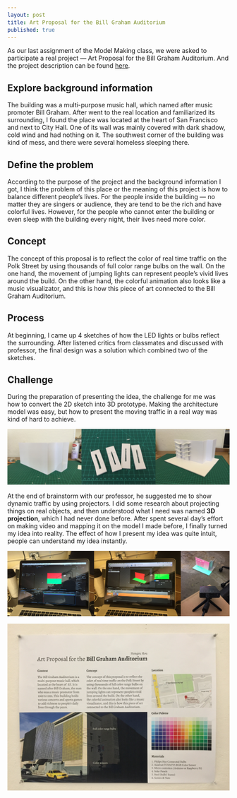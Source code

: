 ```yaml
---
layout: post
title: Art Proposal for the Bill Graham Auditorium
published: true
---
```

As our last assignment of the Model Making class, we were asked to participate a real project — Art Proposal for the Bill Graham Auditorium. And the project description can be found [here](http://www.sfartscommission.org/pubartcollection/about-pubart/opportunities/2014/10/02/8637/).

## Explore background information
The building was a multi-purpose music hall, which named after music promoter Bill Graham. After went to the real location and familiarized its surrounding, I found the place was located at the heart of San Francisco and next to City Hall. One of its wall was mainly covered with dark shadow, cold wind and had nothing on it. The southwest corner of the building was kind of mess, and there were several homeless sleeping there.

## Define the problem
According to the purpose of the project and the background information I got, I think the problem of this place or the meaning of this project is how to balance different people’s lives. For the people inside the building — no matter they are singers or audience, they are tend to be the rich and have colorful lives. However, for the people who cannot enter the building or even sleep with the building every night, their lives need more color.

## Concept
The concept of this proposal is to reflect the color of real time traffic on the Polk Street by using thousands of full color range bulbs on the wall. On the one hand, the movement of jumping lights can represent people’s vivid lives around the build. On the other hand, the colorful animation also looks like a music visualizator, and this is how this piece of art connected to the Bill Graham Auditorium.

## Process
At beginning, I came up 4 sketches of how the LED lights or bulbs reflect the surrounding. After listened critics from classmates and discussed with professor, the final design was a solution which combined two of the sketches.

## Challenge
During the preparation of presenting the idea, the challenge for me was how to convert the 2D sketch into 3D prototype. Making the architecture model was easy, but how to present the moving traffic in a real way was kind of hard to achieve.

<p class="full-width">
  <img src="/images/compressed/blog/2014-12-12/1.jpg" title="Process of making architecture model">
</p>


At the end of brainstorm with our professor, he suggested me to show dynamic traffic by using projectors. I did some research about projecting things on real objects, and then understood what I need was named **3D projection**, which I had never done before. After spent several day’s effort on making video and mapping it on the model I made before, I finally turned my idea into reality. The effect of how I present my idea was quite intuit, people can understand my idea instantly.

<p class="full-width"><img src="/images/compressed/blog/2014-12-12/2.jpg" title="3D mapping process"></p>
<p class="full-width"><img src="/images/compressed/blog/2014-12-12/3.jpg" title="Poster"></p>
